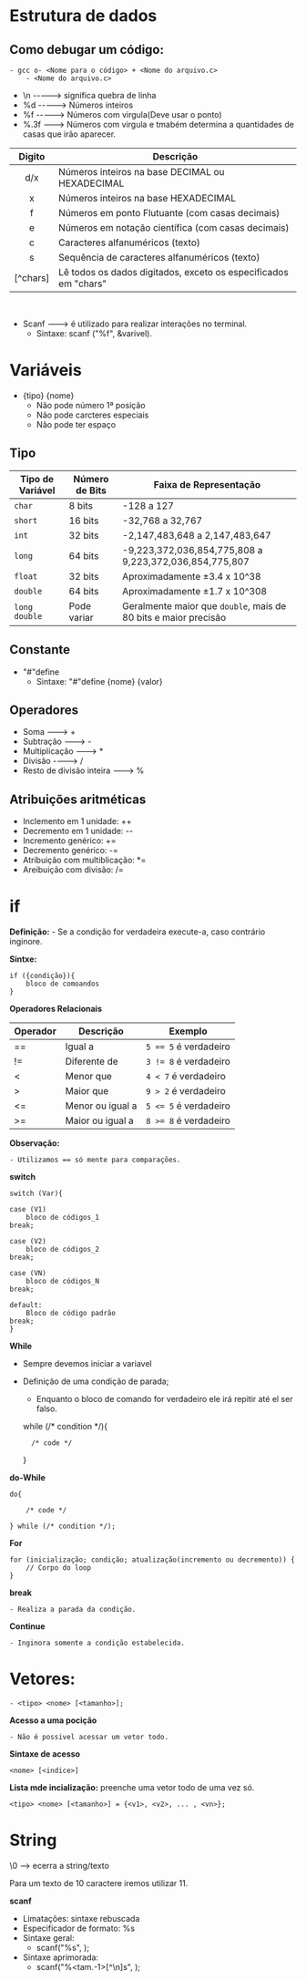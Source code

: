 # Estrutura de dados

## Como debugar um código:

    - gcc o- <Nome para o código> + <Nome do arquivo.c>
        - <Nome do arquivo.c>

- \n -----> significa quebra de linha
- %d -----> Números inteiros
- %f -----> Números com virgula(Deve usar o ponto)
- %.3f ---> Números com virgula e tmabém determina a quantidades de casas que irão aparecer.

| Digito | Descrição                                 |
|:------:|------------------------------------------|
|   d/x  | Números inteiros na base DECIMAL ou HEXADECIMAL |
|   x    | Números inteiros na base HEXADECIMAL    |
|   f    | Números em ponto Flutuante (com casas decimais) |
|   e    | Números em notação científica (com casas decimais) |
|   c    | Caracteres alfanuméricos (texto)         |
|   s    | Sequência de caracteres alfanuméricos (texto) |
| [^chars] | Lê todos os dados digitados, exceto os especificados em "chars" |

</br>

-  Scanf ---> é utilizado para realizar interações no terminal.
    - Sintaxe: scanf ("%f", &varivel).

# Variáveis

- {tipo} {nome}
    - Não pode número 1ª posição
    - Não pode carcteres especiais
    - Não pode ter espaço

## Tipo

| Tipo de Variável | Número de Bits | Faixa de Representação               |
|------------------|-----------------|-------------------------------------|
| `char`           | 8 bits          | -128 a 127 |
| `short`          | 16 bits         | -32,768 a 32,767
| `int`            | 32 bits         | -2,147,483,648 a 2,147,483,647 |
| `long`           | 64 bits         | -9,223,372,036,854,775,808 a 9,223,372,036,854,775,807 |
| `float`          | 32 bits         | Aproximadamente ±3.4 x 10^38  |
| `double`         | 64 bits         | Aproximadamente ±1.7 x 10^308 |
| `long double`    | Pode variar      | Geralmente maior que `double`, mais de 80 bits e maior precisão |

## Constante
- "#"define
    - Sintaxe: "#"define {nome} {valor}

## Operadores
- Soma ---> +
- Subtração ---> -
- Multiplicação ---> *
- Divisão ----> /
- Resto de divisão inteira ---> %

## Atribuições aritméticas

- Inclemento em 1 unidade: ++
- Decremento em 1 unidade: --
- Incremento genérico: +=
- Decremento genérico: -=
- Atribuição com multiblicação: *=
- Areibuição com divisão: /=

# if

**Definição:**
    - Se a condição for verdadeira execute-a, caso contrário inginore.

**Sintxe:**
    
    if ({condição}){   
        bloco de comoandos
    }

**Operadores Relacionais**

| Operador | Descrição                 | Exemplo            |
|----------|---------------------------|--------------------|
| ==       | Igual a                   | `5 == 5` é verdadeiro |
| !=       | Diferente de              | `3 != 8` é verdadeiro |
| <        | Menor que                 | `4 < 7` é verdadeiro  |
| >        | Maior que                 | `9 > 2` é verdadeiro  |
| <=       | Menor ou igual a          | `5 <= 5` é verdadeiro |
| >=       | Maior ou igual a          | `8 >= 8` é verdadeiro |

**Observação:**

    - Utilizamos == só mente para comparações.

**switch**

    switch (Var){

    case (V1)
        bloco de códigos_1
    break;

    case (V2)
        bloco de códigos_2
    break;

    case (VN)
        bloco de códigos_N
    break;
    
    default:
        Bloco de código padrão
    break;
    }

**While**
- Sempre devemos iniciar a variavel
- Definição de uma condição de parada;
    - Enquanto o bloco de comando for verdadeiro ele irá repitir até el ser falso.


    while (/* condition */){

        /* code */
    
    }

**do-While**
    
    do{

        /* code */

    } while (/* condition */);

**For**

    for (inicialização; condição; atualização(incremento ou decremento)) {
        // Corpo do loop
    }   

**break**

    - Realiza a parada da condição.

**Continue**

    - Inginora somente a condição estabelecida.

# Vetores:

    - <tipo> <nome> [<tamanho>];

**Acesso a uma pocição**

    - Não é possivel acessar um vetor todo.

**Sintaxe de acesso**

    <nome> [<indice>]

**Lista mde incialização:** preenche uma vetor todo de uma vez só.

    <tipo> <nome> [<tamanho>] = {<v1>, <v2>, ... , <vn>};

# String
\0 --> ecerra a string/texto

Para um texto de 10 caractere iremos utilizar 11.

**scanf**
- Limatações: sintaxe rebuscada
- Especificador de formato: %s
- Sintaxe geral:
    - scanf("%s", <str>);
- Sintaxe aprimorada:
    - scanf("%<tam.-1>[^\n]s", <str>); 


